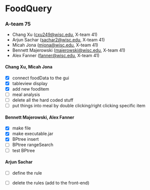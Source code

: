 # FoodQuery
### A-team 75
- Chang Xu (cxu249@wisc.edu, X-team 41)
- Arjun Sachar (sachar2@wisc.edu, X-team 41)
- Micah Jona (mjona@wisc.edu, X-team 41)
- Bennett Majerowski (majerowski@wisc.edu, X-team 41)
- Alex Fanner (fanner@wisc.edu, X-team 41)

#### Chang Xu, Micah Jona
- [x] connect foodData to the gui
- [x] tableview display
- [x] add new fooditem
- [ ] meal analysis
- [ ] delete all the hard coded stuff
- [ ] put things into meal by double clicking/right clicking specific item

#### Bennett Majerowski, Alex Fanner
- [X] make file
- [X] make executable.jar 
- [X] BPtree insert
- [ ] BPtree rangeSearch
- [ ] test BPtree

#### Arjun Sachar
- [ ] define the rule
- [ ] delete the rules (add to the front-end)


